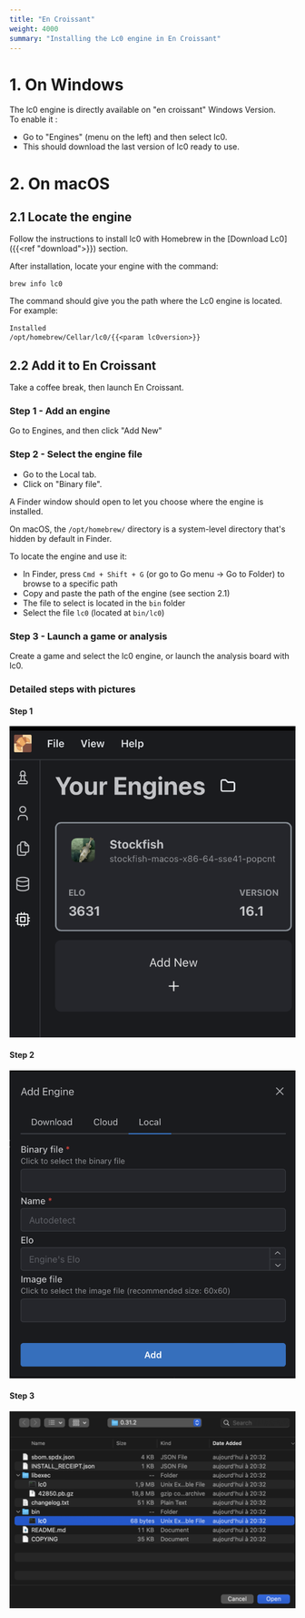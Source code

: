 ```yaml
---
title: "En Croissant"
weight: 4000
summary: "Installing the Lc0 engine in En Croissant"
---
```


# 1. On Windows
  
The lc0 engine is directly available on "en croissant" Windows Version.  
To enable it :
- Go to "Engines" (menu on the left) and then select lc0.  
- This should download the last version of lc0 ready to use.  
  
# 2. On macOS
## 2.1 Locate the engine
Follow the instructions to install lc0 with Homebrew in the [Download Lc0]({{<ref "download">}}) section.  

After installation, locate your engine with the command:
```
brew info lc0
```

The command should give you the path where the Lc0 engine is located.
For example:
```
Installed
/opt/homebrew/Cellar/lc0/{{<param lc0version>}}
```

## 2.2 Add it to En Croissant

Take a coffee break, then launch En Croissant.

### Step 1 - Add an engine
Go to Engines, and then click "Add New"

### Step 2 - Select the engine file

- Go to the Local tab.
- Click on "Binary file".

A Finder window should open to let you choose where the engine is installed.

On macOS, the `/opt/homebrew/` directory is a system-level directory that's hidden by default in Finder.

To locate the engine and use it:
- In Finder, press `Cmd + Shift + G` (or go to Go menu → Go to Folder) to browse to a specific path
- Copy and paste the path of the engine (see section 2.1)
- The file to select is located in the `bin` folder
- Select the file `lc0` (located at `bin/lc0`)

### Step 3 - Launch a game or analysis
Create a game and select the lc0 engine, or launch the analysis board with lc0.

### Detailed steps with pictures

#### Step 1
![Engine section location in En Croissant, located at the bottom of the left sidebar menu](step010.png "Location of the engine menu")

#### Step 2
![Add engine details on the local engine tab](step020.png "Local engine execution")

#### Step 3
![Select the engine in Finder](step030.png "Select the engine in Finder")